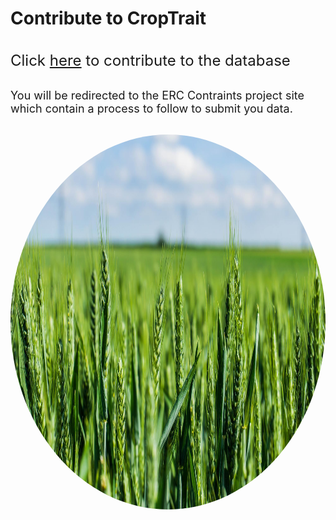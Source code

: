 # Contribute to CropTrait

<br /><font size ="5"> Click [here] to contribute to the database</font>

<br /><font size ="4">You will be redirected to the ERC Contraints project site which contain a process to follow to submit you data.</font>

<br /><img src="wheatField.jpg" width="900" height="600" style="border-radius:50%"/>

[here]:https://erc-constraints.cefe.cnrs.fr/database-croptraits/